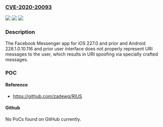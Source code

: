 ### [CVE-2020-20093](https://cve.mitre.org/cgi-bin/cvename.cgi?name=CVE-2020-20093)
![](https://img.shields.io/static/v1?label=Product&message=n%2Fa&color=blue)
![](https://img.shields.io/static/v1?label=Version&message=n%2Fa&color=blue)
![](https://img.shields.io/static/v1?label=Vulnerability&message=n%2Fa&color=brighgreen)

### Description

The Facebook Messenger app for iOS 227.0 and prior and Android 228.1.0.10.116 and prior user interface does not properly represent URI messages to the user, which results in URI spoofing via specially crafted messages.

### POC

#### Reference
- https://github.com/zadewg/RIUS

#### Github
No PoCs found on GitHub currently.

